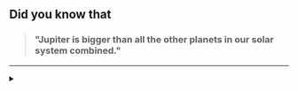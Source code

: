 ## Did you know that

<h3>
  <blockquote>
<!--START_SECTION:debris-->                                                                                                                                                                                                                                                                                                                                 
"Jupiter is bigger than all the other planets in our solar system combined."
<!--END_SECTION:debris-->
  </blockquote>
</h3>

-----

<details>
  <summary></summary>

<img src="https://github-readme-stats.vercel.app/api?show_icons=true&hide=issues&username=ekickx"> <img src="https://github-readme-stats.vercel.app/api/top-langs/?layout=compact&username=ekickx">

</details>
